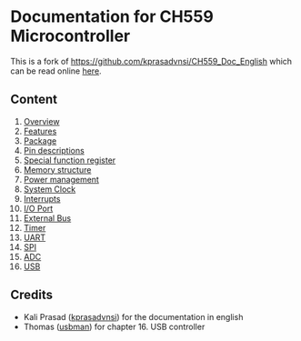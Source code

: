 # Documentation for CH559 Microcontroller

This is a fork of https://github.com/kprasadvnsi/CH559_Doc_English
which can be read online
[here](https://kprasadvnsi.github.io/CH559_Doc_English/).

## Content

1. [Overview](./content/1-Overview/Readme.md)
2. [Features](./content/2-Features/Readme.md)
3. [Package](./content/3-Package/Readme.md)
4. [Pin descriptions](./content/4-Pin_Descriptions/Readme.md)
5. [Special function register](./content/5-SFR/Readme.md)
6. [Memory structure](./content/6-Memory_Structure/Readme.md)
7. [Power management](./content/7-Power_Management/Readme.md)
8. [System Clock](./content/8-System_Clock/Readme.md)
9. [Interrupts](./content/9-Interrupt/Readme.md)
10. [I/O Port](./content/10-IO_Port/Readme.md)
11. [External Bus](./content/11-External_Bus/Readme.md)
12. [Timer](./content/12-Timer/Readme.md)
13. [UART](./content/13-UART/Readme.md)
14. [SPI](./content/14-SPI/Readme.md)
15. [ADC](./content/15-ADC/Readme.md)
16. [USB](./content/16-USB/Readme.md)

## Credits

- Kali Prasad ([kprasadvnsi](https://github.com/kprasadvnsi)) for the
  documentation in english
- Thomas ([usbman](https://github.com/usbman01)) for chapter 16. USB controller
